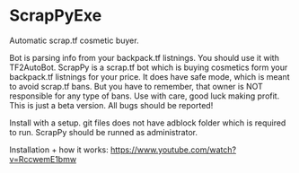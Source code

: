 # ScrapPyExe
Automatic scrap.tf cosmetic buyer.

Bot is parsing info from your backpack.tf listnings. You should use it with TF2AutoBot. 
ScrapPy is a scrap.tf bot which is buying cosmetics form your backpack.tf listnings for your price. 
It does have safe mode, which is meant to avoid scrap.tf bans. But you have to remember, 
that owner is NOT responsible for any type of bans. Use with care, good luck making profit.
This is just a beta version. All bugs should be reported!

Install with a setup. git files does not have adblock folder which is required to run.
ScrapPy should be runned as administrator.

Installation + how it works:
https://www.youtube.com/watch?v=RccwemE1bmw
